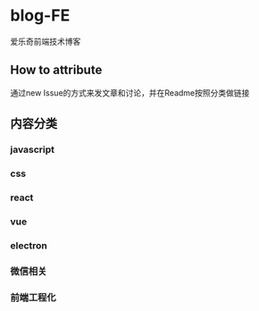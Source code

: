 # blog-FE
爱乐奇前端技术博客

## How to attribute
通过new Issue的方式来发文章和讨论，并在Readme按照分类做链接

## 内容分类

### javascript

### css

### react

### vue

### electron

### 微信相关

### 前端工程化
